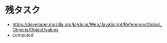 # 残タスク

- https://developer.mozilla.org/ja/docs/Web/JavaScript/Reference/Global_Objects/Object/values
- computed
